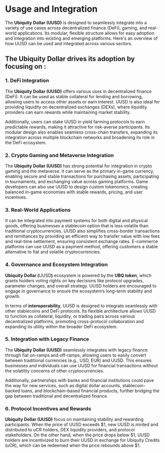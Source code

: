 # Usage and Integration

The **Ubiquity Dollar (UUSD)** is designed to seamlessly integrate into a variety of use cases across decentralized finance (DeFi), gaming, and real-world applications. Its modular, flexible structure allows for easy adoption and integration into existing and emerging platforms. Here's an overview of how UUSD can be used and integrated across various sectors.

## **The Ubiquity Dollar drives its adoption by focusing on :**

### 1. **DeFi Integration**

The **Ubiquity Dollar (UUSD)** offers various uses in decentralized finance (DeFi). It can be used as stable collateral for lending and borrowing, allowing users to access other assets or earn interest. UUSD is also ideal for providing liquidity on decentralized exchanges (DEXs), where liquidity providers can earn rewards while maintaining market stability.&#x20;

Additionally, users can stake UUSD in yield farming protocols to earn predictable rewards, making it attractive for risk-averse participants. Its modular design also enables seamless cross-chain transfers, expanding its integration across multiple blockchain networks and broadening its role in the DeFi ecosystem.

### 2. **Crypto Gaming and Metaverse Integration**

The **Ubiquity Dollar (UUSD)** has strong potential for integration in crypto gaming and the metaverse. It can serve as the primary in-game currency, enabling secure and stable transactions for purchasing assets, participating in tournaments, and exchanging value across gaming platforms. Game developers can also use UUSD to design custom tokenomics, creating balanced in-game economies with stable rewards, pricing, and user incentives.

### 3. **Real-World Applications**

It can be integrated into payment systems for both digital and physical goods, offering businesses a stablecoin option that is less volatile than traditional cryptocurrencies. UUSD also simplifies cross-border transactions and remittances by providing an efficient way to transfer value with low fees and real-time settlement, ensuring consistent exchange rates. E-commerce platforms can use UUSD as a payment method, offering customers a stable alternative to fiat and volatile cryptocurrencies.

### 4. **Governance and Ecosystem Integration**

**Ubiquity Dollar (**&#x55;US&#x44;**)** ecosystem is powered by the **UBQ token**, which grants holders voting rights on key decisions like protocol upgrades, parameter changes, and overall strategy. UUSD holders are encouraged to engage in governance to ensure the ecosystem’s long-term stability and growth.

In terms of **interoperability**, UUSD is designed to integrate seamlessly with other stablecoins and DeFi protocols. Its flexible architecture allows UUSD to function as collateral, liquidity, or trading pairs across various decentralized platforms, promoting cross-protocol collaboration and expanding its utility within the broader DeFi ecosystem.

### 5. **Integration with Legacy Finance**

The **Ubiquity Dollar (UUSD)** seamlessly integrates with legacy finance through fiat on-ramps and off-ramps, allowing users to easily convert between traditional currencies (e.g., USD, EUR) and UUSD. This ensures businesses and individuals can use UUSD for financial transactions without the volatility concerns of other cryptocurrencies.&#x20;

Additionally, partnerships with banks and financial institutions could pave the way for new services, such as digital dollar accounts, stablecoin-backed loans, and blockchain-based financial products, further bridging the gap between traditional and decentralized finance.

### 6. **Protocol Incentives and Rewards**

**Ubiquity Dollar (UUSD)** focus on maintaining stability and rewarding participants. When the price of UUSD exceeds $1, new UUSD is minted and distributed to uCR holders, DEX liquidity providers, and protocol stakeholders. On the other hand, when the price drops below $1, UUSD holders are incentivized to burn their UUSD in exchange for Ubiquity Credits (uCR), which can be redeemed when the price rebounds above $1.

